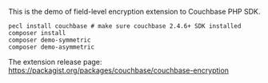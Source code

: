 This is the demo of field-level encryption extension to Couchbase PHP SDK.

    pecl install couchbase # make sure couchbase 2.4.6+ SDK installed
    composer install
    composer demo-symmetric
    composer demo-asymmetric

The extension release page:
 https://packagist.org/packages/couchbase/couchbase-encryption
